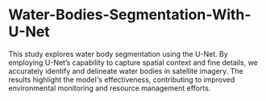 # Water-Bodies-Segmentation-With-U-Net
This study explores water body segmentation using the U-Net. By employing U-Net’s capability to capture spatial context and fine details, we accurately identify and delineate water bodies in satellite imagery. The results highlight the model's effectiveness, contributing to improved environmental monitoring and resource management efforts.
